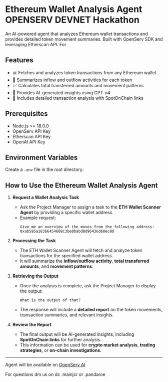 # Ethereum Wallet Analysis Agent OPENSERV DEVNET Hackathon

An AI-powered agent that analyzes Ethereum wallet transactions and provides detailed token movement summaries. Built with OpenServ SDK and leveraging Etherscan API. For 

## Features

- 📊 Fetches and analyzes token transactions from any Ethereum wallet
- 💱 Summarizes inflow and outflow activities for each token
- 📈 Calculates total transferred amounts and movement patterns
- 🤖 Provides AI-generated insights using GPT-o4
- 🔗 Includes detailed transaction analysis with SpotOnChain links

## Prerequisites

- Node.js >= 18.0.0
- OpenServ API Key
- Etherscan API Key
- OpenAI API Key

## Environment Variables

Create a `.env` file in the root directory:



## How to Use the Ethereum Wallet Analysis Agent

1. **Request a Wallet Analysis Task**  
   - Ask the Project Manager to assign a task to the **ETH Wallet Scanner Agent** by providing a specific wallet address.  
   - Example request:  
     ```
     Give me an overview of the moves from the following address: 0xab595a18366454608c3be0babd8d96436d60ec8d
     ```

2. **Processing the Task**  
   - The ETH Wallet Scanner Agent will fetch and analyze token transactions for the specified wallet address.  
   - It will summarize the **inflow/outflow activity**, **total transferred amounts**, and **movement patterns**.  

3. **Retrieving the Output**  
   - Once the analysis is complete, ask the Project Manager to display the output:  
     ```
     What is the output of that?
     ```
   - The response will include a **detailed report** on the token movements, transaction summaries, and relevant insights.  

4. **Review the Report**  
   - The final output will be AI-generated insights, including **SpotOnChain links** for further analysis.  
   - This information can be used for **crypto market analysis**, **trading strategies**, or **on-chain investigations**.

---



Agent will be available on [OpenServ AI](https://openserv.ai/)

For questions dm us on dc .mainjcr or .pandaroe 

